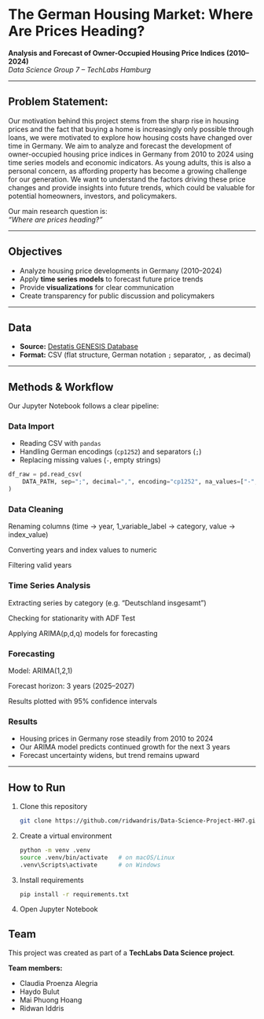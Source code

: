 # The German Housing Market: Where Are Prices Heading?

**Analysis and Forecast of Owner-Occupied Housing Price Indices (2010–2024)**  
*Data Science Group 7 – TechLabs Hamburg*

---

## Problem Statement:
Our motivation behind this project stems from the sharp rise in housing prices and the fact that buying a home is increasingly only possible through loans, we were motivated to explore how housing costs have changed over time in Germany. We aim to analyze and forecast the development of owner-occupied housing price indices in Germany from 2010 to 2024 using time series models and economic indicators. As young adults, this is also a personal concern, as affording property has become a growing challenge for our generation.
We want to understand the factors driving these price changes and provide insights into future trends, which could be valuable for potential homeowners, investors, and policymakers.

Our main research question is:  
 *“Where are prices heading?”*

---

## Objectives
- Analyze housing price developments in Germany (2010–2024)  
- Apply **time series models** to forecast future price trends  
- Provide **visualizations** for clear communication  
- Create transparency for public discussion and policymakers  

---

## Data
- **Source:** [Destatis GENESIS Database](https://www-genesis.destatis.de/)  
- **Format:** CSV (flat structure, German notation `;` separator, `,` as decimal)  

---

## Methods & Workflow
Our Jupyter Notebook follows a clear pipeline:  

### Data Import
- Reading CSV with `pandas`  
- Handling German encodings (`cp1252`) and separators (`;`)  
- Replacing missing values (`-`, empty strings)  

```python
df_raw = pd.read_csv(
    DATA_PATH, sep=";", decimal=",", encoding="cp1252", na_values=["-", "", " "]
)
```
### Data Cleaning

Renaming columns (time → year, 1_variable_label → category, value → index_value)

Converting years and index values to numeric

Filtering valid years

### Time Series Analysis

Extracting series by category (e.g. “Deutschland insgesamt”)

Checking for stationarity with ADF Test

Applying ARIMA(p,d,q) models for forecasting

### Forecasting

Model: ARIMA(1,2,1)

Forecast horizon: 3 years (2025–2027)

Results plotted with 95% confidence intervals

### Results
- Housing prices in Germany rose steadily from 2010 to 2024  
- Our ARIMA model predicts continued growth for the next 3 years  
- Forecast uncertainty widens, but trend remains upward    

---

## How to Run
1. Clone this repository  
   ```bash
   git clone https://github.com/ridwandris/Data-Science-Project-HH7.git

2. Create a virtual environment
   ```bash
   python -m venv .venv
   source .venv/bin/activate   # on macOS/Linux
   .venv\Scripts\activate      # on Windows

3. Install requirements
   ```bash
   pip install -r requirements.txt

4. Open Jupyter Notebook

## Team

This project was created as part of a **TechLabs Data Science project**.  

**Team members:**  
- Claudia Proenza Alegria
- Haydo Bulut
- Mai Phuong Hoang
- Ridwan Iddris

